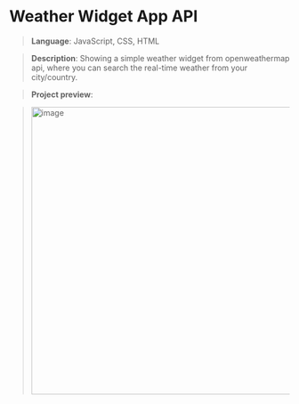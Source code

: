 # Weather Widget App API

> **Language**: JavaScript, CSS, HTML

> **Description**: Showing a simple weather widget from openweathermap api, where you can search the real-time weather from your city/country.

> **Project preview**:

> <img width="517" alt="image" src="https://github.com/user-attachments/assets/79c0004e-0ab4-4149-bf5f-c2ce015c5d58">
